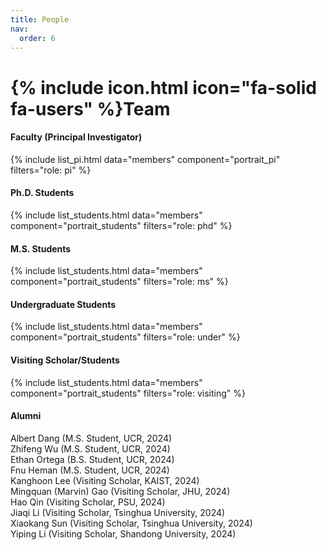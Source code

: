```yaml
---
title: People
nav:
  order: 6
---
```


# {% include icon.html icon="fa-solid fa-users" %}Team

#### Faculty (Principal Investigator)
{% include list_pi.html data="members" component="portrait_pi" filters="role: pi" %}
#### Ph.D. Students
{% include list_students.html data="members" component="portrait_students" filters="role: phd" %}
#### M.S. Students
{% include list_students.html data="members" component="portrait_students" filters="role: ms" %}
#### Undergraduate Students
{% include list_students.html data="members" component="portrait_students" filters="role: under" %}
#### Visiting Scholar/Students
{% include list_students.html data="members" component="portrait_students" filters="role: visiting" %}
#### Alumni
Albert Dang (M.S. Student, UCR, 2024) <br>
Zhifeng Wu (M.S. Student, UCR, 2024) <br>
Ethan Ortega (B.S. Student, UCR, 2024) <br>
Fnu Heman (M.S. Student, UCR, 2024) <br>
Kanghoon Lee (Visiting Scholar, KAIST, 2024) <br>
Mingquan (Marvin) Gao (Visiting Scholar, JHU, 2024) <br>
Hao Qin (Visiting Scholar, PSU, 2024) <br>
Jiaqi Li (Visiting Scholar, Tsinghua University, 2024) <br>
Xiaokang Sun (Visiting Scholar, Tsinghua University, 2024) <br>
Yiping Li (Visiting Scholar, Shandong University, 2024) <br>
